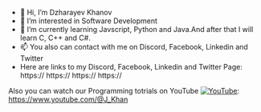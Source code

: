 - 👋 Hi, I’m Dzharayev Khanov
- 👀 I’m interested in Software Development
- 🌱 I’m currently learning Javscript, Python and Java.And after that I will learn C, C++ and C#.
- 📫 You also can contact with me on Discord, Facebook, Linkedin and Twitter
- Here are links to my Discord, Facebook, Linkedin and Twitter Page:
  https://
  https://
  https://
  https://

Also you can watch our Programming totrials on YouTube [![YouTube](./assets/youtube.svg)](https://www.youtube.com/@AsmrProg):
https://www.youtube.com/@J_Khan
